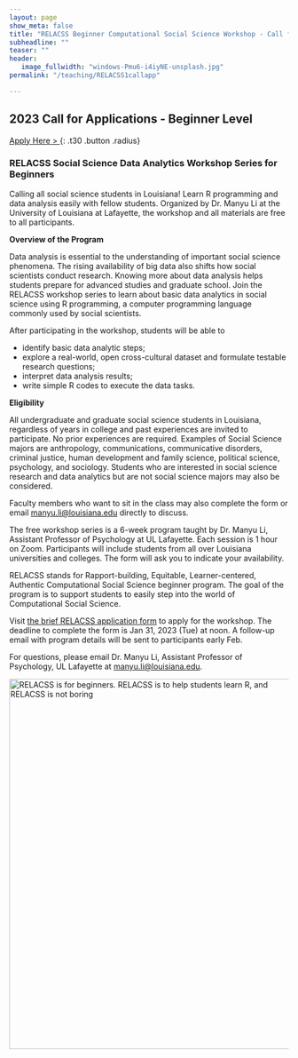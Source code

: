 ```yaml
---
layout: page
show_meta: false
title: "RELACSS Beginner Computational Social Science Workshop - Call for Applications"
subheadline: ""
teaser: ""
header:
   image_fullwidth: "windows-Pmu6-i4iyNE-unsplash.jpg"
permalink: "/teaching/RELACSS1callapp"

---
```



## 2023 Call for Applications - Beginner Level

[Apply Here > ](https://ullafayettepsyc.sjc1.qualtrics.com/jfe/form/SV_3JLv6ew3OwobsHQ){: .t30 .button .radius}

### RELACSS Social Science Data Analytics Workshop Series for Beginners 

Calling all social science students in Louisiana! Learn R programming and data analysis easily with fellow students. Organized by Dr. Manyu Li at the University of Louisiana at Lafayette, the workshop and all materials are free to all participants. 

**Overview of the Program**

Data analysis is essential to the understanding of important social science phenomena. The rising availability of big data also shifts how social scientists conduct research. Knowing more about data analysis helps students prepare for advanced studies and graduate school. Join the RELACSS workshop series to learn about basic data analytics in social science using R programming, a computer programming language commonly used by social scientists. 

After participating in the workshop, students will be able to
* identify basic data analytic steps;
* explore a real-world, open cross-cultural dataset and formulate testable research questions;
* interpret data analysis results;
* write simple R codes to execute the data tasks.

**Eligibility**

All undergraduate and graduate social science students in Louisiana, regardless of years in college and past experiences are invited to participate. No prior experiences are required. Examples of Social Science majors are anthropology, communications, communicative disorders, criminal justice, human development and family science, political science, psychology, and sociology. Students who are interested in social science research and data analytics but are not social science majors may also be considered. 

Faculty members who want to sit in the class may also complete the form or email manyu.li@louisiana.edu directly to discuss. 

The free workshop series is a 6-week program taught by Dr. Manyu Li, Assistant Professor of Psychology at UL Lafayette. Each session is 1 hour on Zoom. Participants will include students from all over Louisiana universities and colleges. The form will ask you to indicate your availability. 

RELACSS stands for Rapport-building, Equitable, Learner-centered, Authentic Computational Social Science beginner program. The goal of the program is to support students to easily step into the world of Computational Social Science.

Visit <a href="https://ullafayettepsyc.sjc1.qualtrics.com/jfe/form/SV_3JLv6ew3OwobsHQ" target="_blank">the brief RELACSS application form</a> to apply for the workshop. The deadline to complete the form is Jan 31, 2023 (Tue) at noon. A follow-up email with program details will be sent to participants early Feb. 

For questions, please email Dr. Manyu Li, Assistant Professor of Psychology, UL Lafayette at manyu.li@louisiana.edu.

<img src="https://github.com/manyu26/daisolab/blob/master/images/RELACSSflyer.png?raw=true" alt="RELACSS is for beginners. RELACSS is to help students learn R, and RELACSS is not boring" itemprop="image" width="515" height="667">

